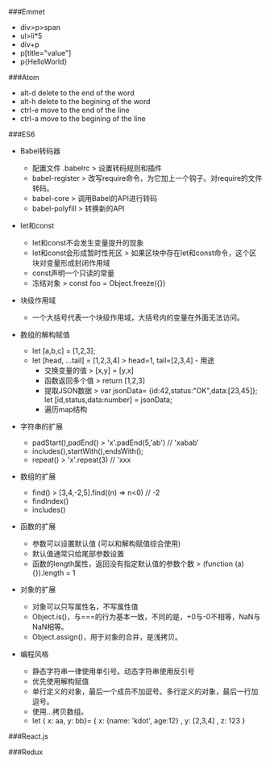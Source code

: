 ###Emmet

- div>p>span
- ul>li*5
- div+p
- p[title="value"]
- p{HelloWorld}


###Atom
- alt-d delete to the end of the word
- alt-h delete to the begining of the word
- ctrl-e move to the end of the line
- ctrl-a move to the begining of the line


###ES6
- Babel转码器
	- 配置文件 .babelrc > 设置转码规则和插件
	- babel-register > 改写require命令，为它加上一个钩子。对require的文件转码。
	- babel-core > 调用Babel的API进行转码
	- babel-polyfill > 转换新的API

- let和const
	- let和const不会发生变量提升的现象
	- let和const会形成暂时性死区 > 如果区块中存在let和const命令，这个区块对变量形成封闭作用域
	- const声明一个只读的常量
	- 冻结对象 > const foo = Object.freeze({})

- 块级作用域
	- 一个大括号代表一个块级作用域，大括号内的变量在外面无法访问。 

- 数组的解构赋值
	- let [a,b,c] = [1,2,3];
	- let [head, ...tail] = [1,2,3,4] > head=1, tail=[2,3,4]	- 用途
		- 交换变量的值 > [x,y] = [y,x]
		- 函数返回多个值 > return [1,2,3]
		- 提取JSON数据 > var jsonData= {id:42,status:"OK",data:[23,45]}; let [id,status,data:number] = jsonData;
		- 遍历map结构
		
- 字符串的扩展
	- padStart(),padEnd() > 'x'.padEnd(5,'ab') // 'xabab'
	- includes(),startWith(),endsWith();
	- repeat() > 'x'.repeat(3) // 'xxx
	
- 数组的扩展
	- find() > [3,4,-2,5].find((n) => n<0) // -2
	- findIndex()
	- includes()
	
- 函数的扩展
	- 参数可以设置默认值 (可以和解构赋值综合使用)
	- 默认值通常只给尾部参数设置
	- 函数的length属性，返回没有指定默认值的参数个数 > (function (a) {}).length = 1

- 对象的扩展
	- 对象可以只写属性名，不写属性值 
	- Object.is()，与===的行为基本一致，不同的是，+0与-0不相等，NaN与NaN相等。
	- Object.assign()，用于对象的合并，是浅拷贝。

- 编程风格
	- 静态字符串一律使用单引号。动态字符串使用反引号
	- 优先使用解构赋值
	- 单行定义的对象，最后一个成员不加逗号。多行定义的对象，最后一行加逗号。
	- 使用...拷贝数组。
	- let { x: aa, y: bb}= { x: {name: 'kdot', age:12} , y: [2,3,4] , z: 123 }
	
	
	
	 
	
	
###React.js


###Redux



